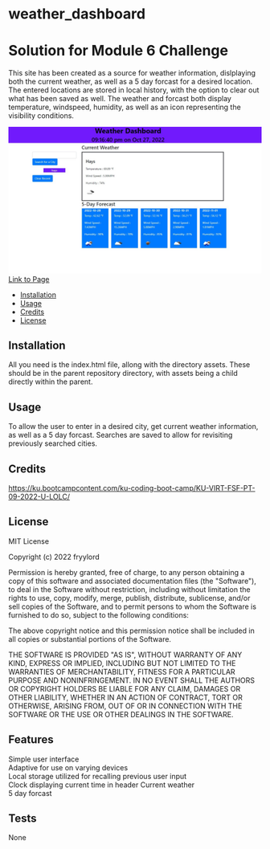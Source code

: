 # weather_dashboard
# Solution for Module 6 Challenge

This site has been created as a source for weather information, dislplaying both the current weather, as well as a 5 day forcast for a desired location.  The entered locations are stored in local history, with the option to clear out what has been saved as well.  The weather and forcast both display temperature, windspeed, humidity, as well as an icon representing the visibility conditions.   


![](./assets/images/Screenshot.jpg)
[Link to Page](https://fryylord.github.io/weather_dashboard/)

- [Installation](#installation)
- [Usage](#usage)
- [Credits](#credits)
- [License](#license)

## Installation

All you need is the index.html file, allong with the directory assets.  These should be in the parent repository directory, with assets being a child directly within the parent.

## Usage

To allow the user to enter in a desired city, get current weather information, as well as a 5 day forcast.  Searches are saved to allow for revisiting previously searched cities.       

## Credits

https://ku.bootcampcontent.com/ku-coding-boot-camp/KU-VIRT-FSF-PT-09-2022-U-LOLC/   


## License
 
MIT License

Copyright (c) 2022 fryylord

Permission is hereby granted, free of charge, to any person obtaining a copy
of this software and associated documentation files (the "Software"), to deal
in the Software without restriction, including without limitation the rights
to use, copy, modify, merge, publish, distribute, sublicense, and/or sell
copies of the Software, and to permit persons to whom the Software is
furnished to do so, subject to the following conditions:

The above copyright notice and this permission notice shall be included in all
copies or substantial portions of the Software.

THE SOFTWARE IS PROVIDED "AS IS", WITHOUT WARRANTY OF ANY KIND, EXPRESS OR
IMPLIED, INCLUDING BUT NOT LIMITED TO THE WARRANTIES OF MERCHANTABILITY,
FITNESS FOR A PARTICULAR PURPOSE AND NONINFRINGEMENT. IN NO EVENT SHALL THE
AUTHORS OR COPYRIGHT HOLDERS BE LIABLE FOR ANY CLAIM, DAMAGES OR OTHER
LIABILITY, WHETHER IN AN ACTION OF CONTRACT, TORT OR OTHERWISE, ARISING FROM,
OUT OF OR IN CONNECTION WITH THE SOFTWARE OR THE USE OR OTHER DEALINGS IN THE
SOFTWARE.

## Features

Simple user interface   
Adaptive for use on varying devices   
Local storage utilized for recalling previous user input   
Clock displaying current time in header
Current weather  
5 day forcast  

## Tests

None